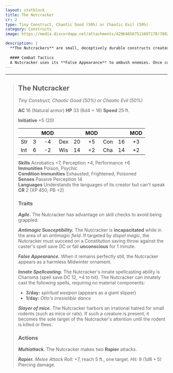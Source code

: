 ```yaml
---
layout: statblock
title: The Nutcracker
cr: 2
type: Tiny Construct, Chaotic Good (50%) or Chaotic Evil (50%)
category: Constructs
image: https://media.discordapp.net/attachments/429646567511687178/780200053854961664/image0.png

description: |
  **The Nutcrackers** are small, deceptively durable constructs created by fey and most often seen during the winter, hung as Midwinter ornaments. They are blessed with life by a fey, and their alignment and purpose (protector or menace) depend on their creator. They are known for their high dexterity, dancing skill, and an irrational, all-consuming hatred for small rodents. Even the most evil Nutcracker is unable to inflict serious harm upon children.
  
  #### Combat Tactics
  A Nutcracker uses its **False Appearance** to ambush enemies. Once combat begins, it typically uses its innate magic to cast ***Otto's irresistible dance***, then closes the distance to attack with its **Rapier** and summon its **Spiritual Weapon** (which appears as a giant slipper) on the following turn. A key vulnerability is its **Slayer of mice** compulsion: if a small rodent is present, the Nutcracker will drop everything to attack it, becoming the sole focus of its attention.
---
```


___
> ## The Nutcracker
> *Tiny Construct, Chaotic Good (50%) or Chaotic Evil (50%)*
> 
> **AC** 16 (Natural armor) **HP** 33 (6d4 + 18) **Speed** 25 ft.
> 
> **Initiative** +5 (20)
>
> | | | MOD | | | MOD | | | MOD |
> |:--|:-:|:----:|:--|:-:|:----:|:--|:-:|:----:|
> |Str| 3| -4 |Dex| 20| +5 |Con| 16| +3 |
> |Int| 6| -2 |Wis| 14| +2 |Cha| 14| +2 |
>
> **Skills** Acrobatics +7, Perception +4, Performance +6  
> **Immunities** Poison, Psychic  
> **Condition Immunities** Exhausted, Frightened, Poisoned  
> **Senses** Passive Perception 14  
> **Languages** Understands the languages of its creator but can't speak  
> **CR** 2 (XP 450; PB +2)
>
> ### Traits
>
> ***Agile.*** The Nutcracker has advantage on skill checks to avoid being grappled.
>
> ***Antimagic Susceptibility.*** The Nutcracker is **incapacitated** while in the area of an *antimagic field*. If targeted by *dispel magic*, the Nutcracker must succeed on a Constitution saving throw against the caster's spell save DC or fall **unconscious** for 1 minute.
>
> ***False Appearance.*** When it remains perfectly still, the Nutcracker appears as a harmless Midwinter ornament.
>
> ***Innate Spellcasting.*** The Nutcracker's innate spellcasting ability is Charisma (spell save DC 12, +4 to hit). The Nutcracker can innately cast the following spells, requiring no material components:
> * **3/day:** *spiritual weapon* (appears as a giant slipper)
> * **1/day:** *Otto's irresistible dance*
>
> ***Slayer of mice.*** The Nutcracker harbors an irrational hatred for small rodents (such as mice or rats). If such a creature is present, it becomes the sole target of the Nutcracker's attention until the rodent is killed or flees.
>
> ### Actions
>
> ***Multiattack.*** The Nutcracker makes two **Rapier** attacks.
>
> ***Rapier.*** *Melee Attack Roll:* +7, reach 5 ft., one target. *Hit:* 9 ($1d8 + 5$) Piercing damage.